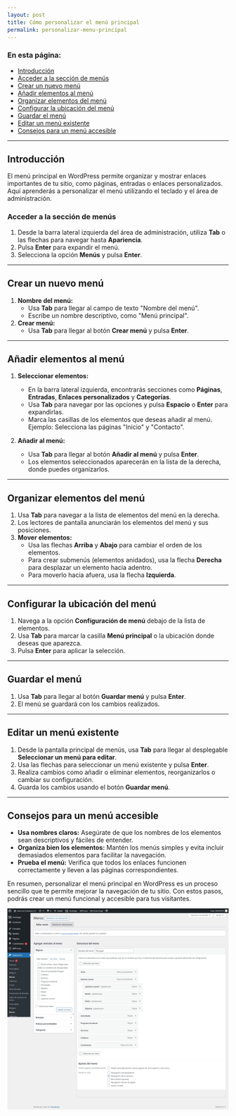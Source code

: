 ```yaml
---
layout: post
title: Cómo personalizar el menú principal
permalink: personalizar-menu-principal
---
```


### En esta página:

- [Introducción](#introducción)
- [Acceder a la sección de menús](#acceder-a-la-sección-de-menús)
- [Crear un nuevo menú](#crear-un-nuevo-menú)
- [Añadir elementos al menú](#añadir-elementos-al-menú)
- [Organizar elementos del menú](#organizar-elementos-del-menú)
- [Configurar la ubicación del menú](#configurar-la-ubicación-del-menú)
- [Guardar el menú](#guardar-el-menú)
- [Editar un menú existente](#editar-un-menú-existente)
- [Consejos para un menú accesible](#consejos-para-un-menú-accesible)

---

## Introducción

El menú principal en WordPress permite organizar y mostrar enlaces importantes de tu sitio, como páginas, entradas o enlaces personalizados. Aquí aprenderás a personalizar el menú utilizando el teclado y el área de administración.

### Acceder a la sección de menús

1. Desde la barra lateral izquierda del área de administración, utiliza **Tab** o las flechas para navegar hasta **Apariencia**.  
2. Pulsa **Enter** para expandir el menú.  
3. Selecciona la opción **Menús** y pulsa **Enter**.

---

## Crear un nuevo menú

1. **Nombre del menú:**  
   - Usa **Tab** para llegar al campo de texto "Nombre del menú".  
   - Escribe un nombre descriptivo, como "Menú principal".  
2. **Crear menú:**  
   - Usa **Tab** para llegar al botón **Crear menú** y pulsa **Enter**.  

---

## Añadir elementos al menú

1. **Seleccionar elementos:**  
   - En la barra lateral izquierda, encontrarás secciones como **Páginas**, **Entradas**, **Enlaces personalizados** y **Categorías**.  
   - Usa **Tab** para navegar por las opciones y pulsa **Espacio** o **Enter** para expandirlas.  
   - Marca las casillas de los elementos que deseas añadir al menú.  
     Ejemplo: Selecciona las páginas "Inicio" y "Contacto".  

2. **Añadir al menú:**  
   - Usa **Tab** para llegar al botón **Añadir al menú** y pulsa **Enter**.  
   - Los elementos seleccionados aparecerán en la lista de la derecha, donde puedes organizarlos.

---

## Organizar elementos del menú

1. Usa **Tab** para navegar a la lista de elementos del menú en la derecha.  
2. Los lectores de pantalla anunciarán los elementos del menú y sus posiciones.  
3. **Mover elementos:**  
   - Usa las flechas **Arriba** y **Abajo** para cambiar el orden de los elementos.  
   - Para crear submenús (elementos anidados), usa la flecha **Derecha** para desplazar un elemento hacia adentro.  
   - Para moverlo hacia afuera, usa la flecha **Izquierda**.

---

## Configurar la ubicación del menú

1. Navega a la opción **Configuración de menú** debajo de la lista de elementos.  
2. Usa **Tab** para marcar la casilla **Menú principal** o la ubicación donde deseas que aparezca.  
3. Pulsa **Enter** para aplicar la selección.

---

## Guardar el menú

1. Usa **Tab** para llegar al botón **Guardar menú** y pulsa **Enter**.  
2. El menú se guardará con los cambios realizados.

---

## Editar un menú existente

1. Desde la pantalla principal de menús, usa **Tab** para llegar al desplegable **Seleccionar un menú para editar**.  
2. Usa las flechas para seleccionar un menú existente y pulsa **Enter**.  
3. Realiza cambios como añadir o eliminar elementos, reorganizarlos o cambiar su configuración.  
4. Guarda los cambios usando el botón **Guardar menú**.

---

## Consejos para un menú accesible

- **Usa nombres claros:** Asegúrate de que los nombres de los elementos sean descriptivos y fáciles de entender.  
- **Organiza bien los elementos:** Mantén los menús simples y evita incluir demasiados elementos para facilitar la navegación.  
- **Prueba el menú:** Verifica que todos los enlaces funcionen correctamente y lleven a las páginas correspondientes.

En resumen, personalizar el menú principal en WordPress es un proceso sencillo que te permite mejorar la navegación de tu sitio. Con estos pasos, podrás crear un menú funcional y accesible para tus visitantes.

![Captura de pantalla del área de administración de WordPress donde se muestra el apartado para administrar el menú principal del sitio.](images/personalizar-menu-principal.png)
